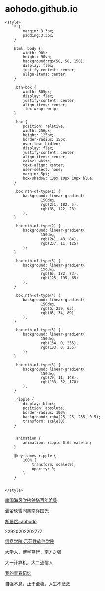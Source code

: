 # aohodo.github.io<!doctype html>
<html lang="en">
<head>
    <meta charset="UTF-8">
    <meta content="width=device-width, user-scalable=no, initial-scale=1.0, maximum-scale=1.0, minimum-scale=1.0"
          name="viewport">
    <meta content="ie=edge" http-equiv="X-UA-Compatible">
    <title>Document</title>

    <style>
        * {
            margin: 3.3px;
            padding:3.3px;
        }

        html, body {
            width: 90%;
            height: 90vh;
            background:rgb(58, 58, 158);
            display: flex;
            justify-content: center;
            align-items: center;
        }

        .btn-box {
            width: 805px;
            display: flex;
            justify-content: center;
            align-items: center;
            flex-wrap: wrap;
        }

        .box {
            position: relative;
            width: 256px;
            height: 125px;
            border-radius: 15px;
            overflow: hidden;
            display: flex;
            justify-content: center;
            align-items: center;
            color: white;
            text-align: center;
            user-select: none;
            margin: 5px;
            box-shadow: 10px 10px 10px blue;
        }

        .box:nth-of-type(1) {
            background: linear-gradient(
                    150deg,
                    rgb(251, 182, 5),
                    rgb(36, 122, 28)
            );
        }

        .box:nth-of-type(2) {
            background: linear-gradient(
                    150deg,
                    rgb(241, 43, 84),
                    rgb(237, 11, 125)
            );
        }

        .box:nth-of-type(3) {
            background: linear-gradient(
                    150deg,
                    rgb(65, 182, 73),
                    rgb(125, 195, 65)
            );
        }

        .box:nth-of-type(4) {
            background: linear-gradient(
                    150deg,
                    rgb(5, 239, 63),
                    rgb(85, 34, 89)
            );
        }

        .box:nth-of-type(5) {
            background: linear-gradient(
                    150deg,
                    rgb(134, 0, 255),
                    rgb(103, 0, 255)
            );
        }

        .box:nth-of-type(6) {
            background: linear-gradient(
                    150deg,
                    rgb(79, 11, 148),
                    rgb(183, 52, 178)
            );
        }

        .ripple {
            display: block;
            position: absolute;
            border-radius: 100%;
            background: rgba(25, 25, 255, 0.5);
            transform: scale(0);
        }


        .animation {
            animation: ripple 0.6s ease-in;
        }

        @keyframes ripple {
            100% {
                transform: scale(9);
                opacity: 0;
            }
        }


    </style>


</head>
<body>

<div class="btn-box">
    <div class="box">
        <span class="ripple"></span>
        <p><a href="https://www.xmu.edu.cn/" target="_blank">南国海风吹拂钟塔百年沧桑</a></p>
        <p>囊萤映雪同集南洋国光</p>
    </div>
    <div class="box">
        <span class="ripple"></span>
        <p><a href="https://qzone.qq.com/" target="_blank">胡晨煜~aohodo</a></p>
    </div>
    <div class="box">
        <span class="ripple"></span>
        <p>22920202202777</p>
    </div>
    <div class="box">
        <span class="ripple"></span>
        <p><a href="https://www.xmu.edu.cn/" target="_blank">信息学院·示范性软件学院</a></p>
        <p>大学人，博学笃行，南方之强</p>
    </div>
    <div class="box">
        <span class="ripple"></span>
        <p>大一计算机，大二通信人</p>
    </div>
    <div class="box">
        <span class="ripple"></span>
        <p><a href="http://www.fjpnyz.com/" target="_blank">我的青春记忆</a></p>
        <p>自强不息，止于至善，人生不茫茫</p>
    </div>
</div>

<script>
    let box = document.querySelectorAll(".box");
    for (let i = 0; i < box.length; i++) {
        box[i].onmouseenter = function (event) {
            let ripple = box[i].querySelector(".ripple");
            ripple.classList.add("animation");
            ripple.style.width = this.offsetWidth + "px";
            ripple.style.height = this.offsetWidth + "px";
            ripple.style.top = -(this.offsetHeight - event.offsetY) + "px";
            ripple.style.left = -(this.offsetWidth / 2 - event.offsetX) + "px";
            setTimeout(function () {
                ripple.classList.remove("animation");
            }, 500)

        }
    }


</script>


</body>
</html>
